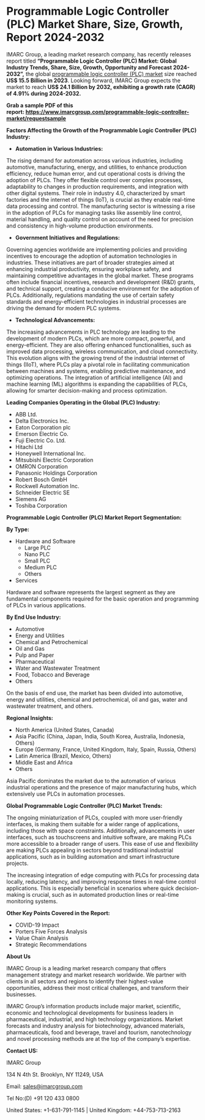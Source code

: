 ﻿# Programmable Logic Controller (PLC) Market Share, Size, Growth, Report 2024-2032
IMARC Group, a leading market research company, has recently releases report titled **“Programmable Logic Controller (PLC) Market: Global Industry Trends, Share, Size, Growth, Opportunity and Forecast 2024-2032”,** the global [programmable logic controller (PLC) market](https://www.imarcgroup.com/programmable-logic-controller-market) size reached **US$ 15.5 Billion in 2023**. Looking forward, IMARC Group expects the market to reach **US$ 24.1 Billion by 2032, exhibiting a growth rate (CAGR) of 4.91% during 2024-2032.**

**Grab a sample PDF of this report: <https://www.imarcgroup.com/programmable-logic-controller-market/requestsample>**

**Factors Affecting the Growth of the Programmable Logic Controller (PLC) Industry:**

- **Automation in Various Industries:**

The rising demand for automation across various industries, including automotive, manufacturing, energy, and utilities, to enhance production efficiency, reduce human error, and cut operational costs is driving the adoption of PLCs. They offer flexible control over complex processes, adaptability to changes in production requirements, and integration with other digital systems. Their role in industry 4.0, characterized by smart factories and the internet of things (IoT), is crucial as they enable real-time data processing and control. The manufacturing sector is witnessing a rise in the adoption of PLCs for managing tasks like assembly line control, material handling, and quality control on account of the need for precision and consistency in high-volume production environments.

- **Government Initiatives and Regulations:**

Governing agencies worldwide are implementing policies and providing incentives to encourage the adoption of automation technologies in industries. These initiatives are part of broader strategies aimed at enhancing industrial productivity, ensuring workplace safety, and maintaining competitive advantages in the global market. These programs often include financial incentives, research and development (R&D) grants, and technical support, creating a conducive environment for the adoption of PLCs. Additionally, regulations mandating the use of certain safety standards and energy-efficient technologies in industrial processes are driving the demand for modern PLC systems.

- **Technological Advancements:**

The increasing advancements in PLC technology are leading to the development of modern PLCs, which are more compact, powerful, and energy-efficient. They are also offering enhanced functionalities, such as improved data processing, wireless communication, and cloud connectivity. This evolution aligns with the growing trend of the industrial internet of things (IIoT), where PLCs play a pivotal role in facilitating communication between machines and systems, enabling predictive maintenance, and optimizing operations. The integration of artificial intelligence (AI) and machine learning (ML) algorithms is expanding the capabilities of PLCs, allowing for smarter decision-making and process optimization.

**Leading Companies Operating in the Global (PLC) Industry:**

- ABB Ltd.
- Delta Electronics Inc.
- Eaton Corporation plc
- Emerson Electric Co.
- Fuji Electric Co. Ltd.
- Hitachi Ltd
- Honeywell International Inc.
- Mitsubishi Electric Corporation
- OMRON Corporation
- Panasonic Holdings Corporation
- Robert Bosch GmbH
- Rockwell Automation Inc.
- Schneider Electric SE
- Siemens AG
- Toshiba Corporation

**Programmable Logic Controller (PLC) Market Report Segmentation:**

**By Type:**

- Hardware and Software
  - Large PLC
  - Nano PLC
  - Small PLC
  - Medium PLC
  - Others
- Services

Hardware and software represents the largest segment as they are fundamental components required for the basic operation and programming of PLCs in various applications.

**By End Use Industry:**

- Automotive
- Energy and Utilities
- Chemical and Petrochemical
- Oil and Gas
- Pulp and Paper
- Pharmaceutical
- Water and Wastewater Treatment
- Food, Tobacco and Beverage
- Others

On the basis of end use, the market has been divided into automotive, energy and utilities, chemical and petrochemical, oil and gas, water and wastewater treatment, and others.

**Regional Insights:**

- North America (United States, Canada)
- Asia Pacific (China, Japan, India, South Korea, Australia, Indonesia, Others)
- Europe (Germany, France, United Kingdom, Italy, Spain, Russia, Others)
- Latin America (Brazil, Mexico, Others)
- Middle East and Africa
- Others

Asia Pacific dominates the market due to the automation of various industrial operations and the presence of major manufacturing hubs, which extensively use PLCs in automation processes.

**Global Programmable Logic Controller (PLC) Market Trends:**

The ongoing miniaturization of PLCs, coupled with more user-friendly interfaces, is making them suitable for a wider range of applications, including those with space constraints. Additionally, advancements in user interfaces, such as touchscreens and intuitive software, are making PLCs more accessible to a broader range of users. This ease of use and flexibility are making PLCs appealing in sectors beyond traditional industrial applications, such as in building automation and smart infrastructure projects.

The increasing integration of edge computing with PLCs for processing data locally, reducing latency, and improving response times in real-time control applications. This is especially beneficial in scenarios where quick decision-making is crucial, such as in automated production lines or real-time monitoring systems.

**Other Key Points Covered in the Report:**

- COVID-19 Impact
- Porters Five Forces Analysis
- Value Chain Analysis
- Strategic Recommendations

**About Us**

IMARC Group is a leading market research company that offers management strategy and market research worldwide. We partner with clients in all sectors and regions to identify their highest-value opportunities, address their most critical challenges, and transform their businesses.

IMARC Group’s information products include major market, scientific, economic and technological developments for business leaders in pharmaceutical, industrial, and high technology organizations. Market forecasts and industry analysis for biotechnology, advanced materials, pharmaceuticals, food and beverage, travel and tourism, nanotechnology and novel processing methods are at the top of the company’s expertise.

**Contact US:**

IMARC Group

134 N 4th St. Brooklyn, NY 11249, USA

Email: sales@imarcgroup.com

Tel No:(D) +91 120 433 0800

United States: +1-631-791-1145 | United Kingdom: +44-753-713-2163
